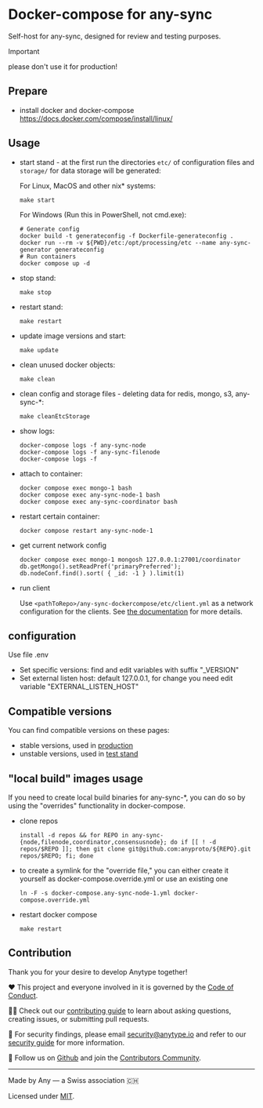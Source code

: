 # Docker-compose for any-sync
Self-host for any-sync, designed for review and testing purposes.
> [!IMPORTANT]
> please don't use it for production!

## Prepare
* install docker and docker-compose https://docs.docker.com/compose/install/linux/

## Usage
* start stand - at the first run the directories `etc/` of configuration files and `storage/` for data storage will be generated:

  For Linux, MacOS and other nix* systems:
  ```
  make start
  ```
  For Windows (Run this in PowerShell, not cmd.exe):
  ```
  # Generate config
  docker build -t generateconfig -f Dockerfile-generateconfig .
  docker run --rm -v ${PWD}/etc:/opt/processing/etc --name any-sync-generator generateconfig
  # Run containers
  docker compose up -d
  ```
* stop stand:
  ```
  make stop
  ```
* restart stand:
  ```
  make restart
  ```
* update image versions and start:
  ```
  make update
  ```
* clean unused docker objects:
  ```
  make clean
  ```
* clean config and storage files - deleting data for redis, mongo, s3, any-sync-*:
  ```
  make cleanEtcStorage
  ```
* show logs:
  ```
  docker-compose logs -f any-sync-node
  docker-compose logs -f any-sync-filenode
  docker-compose logs -f
  ```
* attach to container:
  ```
  docker compose exec mongo-1 bash
  docker compose exec any-sync-node-1 bash
  docker compose exec any-sync-coordinator bash
  ```

* restart certain container:
  ```
  docker compose restart any-sync-node-1
  ```

* get current network config
  ```
  docker compose exec mongo-1 mongosh 127.0.0.1:27001/coordinator
  db.getMongo().setReadPref('primaryPreferred'); db.nodeConf.find().sort( { _id: -1 } ).limit(1)
  ```

* run client
  
  Use `<pathToRepo>/any-sync-dockercompose/etc/client.yml` as a network configuration for the clients.
  See [the documentation](https://doc.anytype.io/anytype-docs/data-and-security/self-hosting#switching-between-networks) for more details.

## configuration
Use file .env
* Set specific versions: find and edit variables with suffix "_VERSION"
* Set external listen host: default 127.0.0.1, for change you need edit variable "EXTERNAL_LISTEN_HOST"

## Compatible versions
You can find compatible versions on these pages:
* stable versions, used in [production](https://puppetdoc.anytype.io/api/v1/prod-any-sync-compatible-versions/)
* unstable versions, used in [test stand](https://puppetdoc.anytype.io/api/v1/stage1-any-sync-compatible-versions/)

## "local build" images usage
If you need to create local build binaries for any-sync-*, you can do so by using the "overrides" functionality in docker-compose.

* clone repos
  ```
  install -d repos && for REPO in any-sync-{node,filenode,coordinator,consensusnode}; do if [[ ! -d repos/$REPO ]]; then git clone git@github.com:anyproto/${REPO}.git repos/$REPO; fi; done
  ```
* to create a symlink for the "override file," you can either create it yourself as docker-compose.override.yml or use an existing one
  ```
  ln -F -s docker-compose.any-sync-node-1.yml docker-compose.override.yml
  ```
* restart docker compose
  ```
  make restart
  ```

## Contribution
Thank you for your desire to develop Anytype together!

❤️ This project and everyone involved in it is governed by the [Code of Conduct](https://github.com/anyproto/.github/blob/main/docs/CODE_OF_CONDUCT.md).

🧑‍💻 Check out our [contributing guide](https://github.com/anyproto/.github/blob/main/docs/CONTRIBUTING.md) to learn about asking questions, creating issues, or submitting pull requests.

🫢 For security findings, please email [security@anytype.io](mailto:security@anytype.io) and refer to our [security guide](https://github.com/anyproto/.github/blob/main/docs/SECURITY.md) for more information.

🤝 Follow us on [Github](https://github.com/anyproto) and join the [Contributors Community](https://github.com/orgs/anyproto/discussions).

---
Made by Any — a Swiss association 🇨🇭

Licensed under [MIT](./LICENSE.md).
